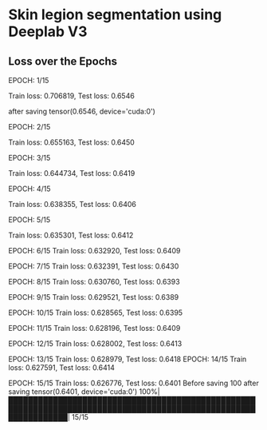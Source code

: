 # Skin legion segmentation using Deeplab V3

<h2> Loss over the Epochs </h2>

<p>EPOCH: 1/15 </p>
<p>Train loss: 0.706819, Test loss: 0.6546</p>

<p>after saving tensor(0.6546, device='cuda:0')</p>
<p>EPOCH: 2/15</p>
<p>Train loss: 0.655163, Test loss: 0.6450</p>
<p>EPOCH: 3/15</p>
<p>Train loss: 0.644734, Test loss: 0.6419</p>
<p> EPOCH: 4/15</p>
Train loss: 0.638355, Test loss: 0.6406</p>
<p>EPOCH: 5/15</p>
Train loss: 0.635301, Test loss: 0.6412
<p>EPOCH: 6/15
Train loss: 0.632920, Test loss: 0.6409
<p> EPOCH: 7/15
Train loss: 0.632391, Test loss: 0.6430
<p>EPOCH: 8/15
Train loss: 0.630760, Test loss: 0.6393
<p> EPOCH: 9/15
Train loss: 0.629521, Test loss: 0.6389
<p> EPOCH: 10/15
Train loss: 0.628565, Test loss: 0.6395
<p>EPOCH: 11/15
Train loss: 0.628196, Test loss: 0.6409
<p>EPOCH: 12/15
Train loss: 0.628002, Test loss: 0.6413
<p> EPOCH: 13/15
Train loss: 0.628979, Test loss: 0.6418
EPOCH: 14/15
Train loss: 0.627591, Test loss: 0.6414
<p> EPOCH: 15/15
Train loss: 0.626776, Test loss: 0.6401
Before saving 100
after saving tensor(0.6401, device='cuda:0')
100%|████████████████████████████████████████████████████████████████████████████████████████████████████████████████| 15/15 
